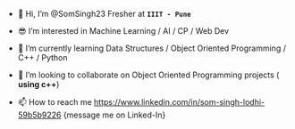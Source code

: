 - 👋 Hi, I’m @SomSingh23 Fresher at **`IIIT - Pune`**
- 😎 I’m interested in Machine Learning / AI / CP / Web Dev
- 📗 I’m currently learning Data Structures / Object Oriented Programming / C++ / Python
- 💞️ I’m looking to collaborate on  Object Oriented Programming projects ( **using c++**)

- 📫 How to reach me https://www.linkedin.com/in/som-singh-lodhi-59b5b9226 {message me on Linked-In} 


<!---
SomSingh23/SomSingh23 is a ✨ special ✨ repository because its `README.md` (this file) appears on your GitHub profile.
You can click the Preview link to take a look at your changes.
--->
